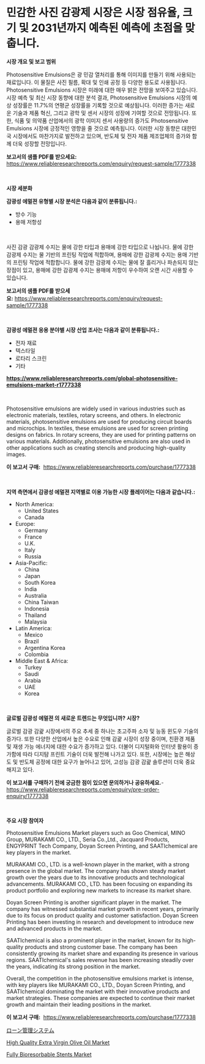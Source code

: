 <p><h1>민감한 사진 감광제 시장은 시장 점유율, 크기 및 2031년까지 예측된 예측에 초점을 맞춥니다.</h1></p><p><strong>시장 개요 및 보고 범위</strong></p>
<p><p>Photosensitive Emulsions은 광 민감 열처리를 통해 이미지를 만들기 위해 사용되는 재료입니다. 이 물질은 사진 필름, 확대 및 인쇄 공정 등 다양한 용도로 사용됩니다. Photosensitive Emulsions 시장은 미래에 대한 매우 밝은 전망을 보여주고 있습니다. 시장 예측 및 최신 시장 동향에 대한 분석 결과, Photosensitive Emulsions 시장의 예상 성장률은 11.7%의 연평균 성장률을 기록할 것으로 예상됩니다. 이러한 증가는 새로운 기술과 제품 혁신, 그리고 광학 및 센서 시장의 성장에 기여할 것으로 전망됩니다. 또한, 식품 및 의약품 산업에서의 광학 이미지 센서 사용량의 증가도 Photosensitive Emulsions 시장에 긍정적인 영향을 줄 것으로 예측됩니다. 이러한 시장 동향은 대한민국 시장에서도 마찬가지로 발전하고 있으며, 반도체 및 전자 제품 제조업체의 증가와 함께 더욱 성장할 전망입니다.</p></p>
<p><strong>보고서의 샘플 PDF를 받으세요:</strong> <a href="https://www.reliableresearchreports.com/enquiry/request-sample/1777338">https://www.reliableresearchreports.com/enquiry/request-sample/1777338</a></p>
<p>&nbsp;</p>
<p><strong>시장 세분화</strong></p>
<p><strong>감광성 에멀젼 유형별 시장 분석은 다음과 같이 분류됩니다.:</strong></p>
<p><ul><li>방수 기능</li><li>용매 저항성</li></ul></p>
<p>&nbsp;</p>
<p><p>사진 감광 감광제 수지는 물에 강한 타입과 용매에 강한 타입으로 나뉩니다. 물에 강한 감광제 수지는 물 기반의 프린팅 작업에 적합하며, 용매에 강한 감광제 수지는 용매 기반의 프린팅 작업에 적합합니다. 물에 강한 감광제 수지는 물에 잘 흘리거나 파손되지 않는 장점이 있고, 용매에 강한 감광제 수지는 용매에 저항이 우수하여 오랜 시간 사용할 수 있습니다.</p></p>
<p><strong>보고서의 샘플 PDF를 받으세요:</strong>&nbsp;<a href="https://www.reliableresearchreports.com/enquiry/request-sample/1777338">https://www.reliableresearchreports.com/enquiry/request-sample/1777338</a></p>
<p>&nbsp;</p>
<p><strong> 감광성 에멀젼 응용 분야별 시장 산업 조사는 다음과 같이 분류됩니다.:</strong></p>
<p><ul><li>전자 재료</li><li>텍스타일</li><li>로타리 스크린</li><li>기타</li></ul></p>
<p><strong><a href="https://www.reliableresearchreports.com/global-photosensitive-emulsions-market-r1777338">https://www.reliableresearchreports.com/global-photosensitive-emulsions-market-r1777338</a></strong></p>
<p>&nbsp;</p>
<p><p>Photosensitive emulsions are widely used in various industries such as electronic materials, textiles, rotary screens, and others. In electronic materials, photosensitive emulsions are used for producing circuit boards and microchips. In textiles, these emulsions are used for screen printing designs on fabrics. In rotary screens, they are used for printing patterns on various materials. Additionally, photosensitive emulsions are also used in other applications such as creating stencils and producing high-quality images.</p></p>
<p><strong>이 보고서 구매:</strong>&nbsp; <a href="https://www.reliableresearchreports.com/purchase/1777338">https://www.reliableresearchreports.com/purchase/1777338</a></p>
<p>&nbsp;</p>
<p><strong>지역 측면에서 감광성 에멀젼 지역별로 이용 가능한 시장 플레이어는 다음과 같습니다.:</strong></p>
<p><ul>
    <li>
        North America:
        <ul>
            <li>United States</li>
            <li>Canada</li>
        </ul>
    </li>
    <li>
        Europe:
        <ul>
            <li>Germany</li>
            <li>France</li>
            <li>U.K.</li>
            <li>Italy</li>
            <li>Russia</li>
        </ul>
    </li>
    <li>
        Asia-Pacific:
        <ul>
            <li>China</li>
            <li>Japan</li>
            <li>South Korea</li>
            <li>India</li>
            <li>Australia</li>
            <li>China Taiwan</li>
            <li>Indonesia</li>
            <li>Thailand</li>
            <li>Malaysia</li>
        </ul>
    </li>
    <li>
        Latin America:
        <ul>
            <li>Mexico</li>
            <li>Brazil</li>
            <li>Argentina Korea</li>
            <li>Colombia</li>
        </ul>
    </li>
    <li>
        Middle East & Africa:
        <ul>
            <li>Turkey</li>
            <li>Saudi</li>
            <li>Arabia</li>
            <li>UAE</li>
            <li>Korea</li>
        </ul>
    </li>
    </ul></p>
<p>&nbsp;</p>
<p><strong>글로벌 감광성 에멀젼 의 새로운 트렌드는 무엇입니까? 시장?</strong></p>
<p><p>글로벌 감광 감괉 시장에서의 주요 추세 중 하나는 초고주파 소자 및 능동 윈도우 기술의 증가다. 또한 다양한 산업에서 높은 수요로 인해 감괉 시장이 성장 중이며, 친환경 제품 및 재생 가능 에너지에 대한 수요가 증가하고 있다. 더불어 디지털화와 인터넷 활용이 증가함에 따라 디지턈 프린트 기술이 더욱 발전해 나가고 있다. 또한, 시장에는 높은 해상도 및 반도체 공정에 대한 요구가 늘어나고 있어, 고성능 감광 감괉 솔루션이 더욱 중요해지고 있다.</p></p>
<p><strong>이 보고서를 구매하기 전에 궁금한 점이 있으면 문의하거나 공유하세요.</strong>- <a href="https://www.reliableresearchreports.com/enquiry/pre-order-enquiry/1777338">https://www.reliableresearchreports.com/enquiry/pre-order-enquiry/1777338</a></p>
<p>&nbsp;</p>
<p><strong>주요 시장 참여자</strong></p>
<p><p>Photosensitive Emulsions Market players such as Goo Chemical, MINO Group, MURAKAMI CO., LTD., Seria Co.,Ltd., Jacquard Products, ENGYPRINT Tech Company, Doyan Screen Printing, and SAATIchemical are key players in the market.</p><p>MURAKAMI CO., LTD. is a well-known player in the market, with a strong presence in the global market. The company has shown steady market growth over the years due to its innovative products and technological advancements. MURAKAMI CO., LTD. has been focusing on expanding its product portfolio and exploring new markets to increase its market share.</p><p>Doyan Screen Printing is another significant player in the market. The company has witnessed substantial market growth in recent years, primarily due to its focus on product quality and customer satisfaction. Doyan Screen Printing has been investing in research and development to introduce new and advanced products in the market.</p><p>SAATIchemical is also a prominent player in the market, known for its high-quality products and strong customer base. The company has been consistently growing its market share and expanding its presence in various regions. SAATIchemical's sales revenue has been increasing steadily over the years, indicating its strong position in the market.</p><p>Overall, the competition in the photosensitive emulsions market is intense, with key players like MURAKAMI CO., LTD., Doyan Screen Printing, and SAATIchemical dominating the market with their innovative products and market strategies. These companies are expected to continue their market growth and maintain their leading positions in the market.</p></p>
<p><strong>이 보고서 구매:</strong>&nbsp;&nbsp;<a href="https://www.reliableresearchreports.com/purchase/1777338">https://www.reliableresearchreports.com/purchase/1777338</a></p>
<p><p><a href="https://github.com/zekaoe592392/Market-Research-Report-List-1/blob/main/330920128554.md">ローン管理システム</a></p><p><a href="https://www.linkedin.com/pulse/high-quality-extra-virgin-olive-oil-market-goal-estimating-size-jmdyf?trackingId=RpvScIQe6JmpbjZd8GOk3A%3D%3D">High Quality Extra Virgin Olive Oil Market</a></p><p><a href="https://www.linkedin.com/pulse/decoding-fully-bioresorbable-stents-market-deep-dive-latest-trends-ld5wf?trackingId=LbgKCcFUZ6RSkcc%2FKQ92vw%3D%3D">Fully Bioresorbable Stents Market</a></p></p>